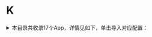 # K
<details>
<summary>
本目录共收录17个App，详情见如下，单击导入对应配置：
</summary>

- [keep](https://quantumult.app/x/open-app/add-resource?remote-resource=%7B%22filter_remote%22%3A%20%5B%22https%3A%2F%2Fraw.githubusercontent.com%2Fzirawell%2FR-Store%2Fmain%2FRule%2FQuanX%2FAdblock%2FApp%2FK%2Fkeep%2Ffilter%2Fkeep.list%2C%20tag%3Dkeep%22%5D%2C%22rewrite_remote%22%3A%20%5B%22https%3A%2F%2Fraw.githubusercontent.com%2Fzirawell%2FR-Store%2Fmain%2FRule%2FQuanX%2FAdblock%2FApp%2FK%2Fkeep%2Frewrite%2Fkeep.conf%2C%20tag%3Dkeep%22%5D%7D)
- [口袋校园](https://quantumult.app/x/open-app/add-resource?remote-resource=%7B%22rewrite_remote%22%3A%20%5B%22https%3A%2F%2Fraw.githubusercontent.com%2Fzirawell%2FR-Store%2Fmain%2FRule%2FQuanX%2FAdblock%2FApp%2FK%2F%E5%8F%A3%E8%A2%8B%E6%A0%A1%E5%9B%AD%2Frewrite%2Fpocketuni.conf%2C%20tag%3D%E5%8F%A3%E8%A2%8B%E6%A0%A1%E5%9B%AD%22%5D%7D)
- [夸克](https://quantumult.app/x/open-app/add-resource?remote-resource=%7B%22rewrite_remote%22%3A%20%5B%22https%3A%2F%2Fraw.githubusercontent.com%2Fzirawell%2FR-Store%2Fmain%2FRule%2FQuanX%2FAdblock%2FApp%2FK%2F%E5%A4%B8%E5%85%8B%2Frewrite%2Fquark.conf%2C%20tag%3D%E5%A4%B8%E5%85%8B%22%5D%7D)
- [开源中国](https://quantumult.app/x/open-app/add-resource?remote-resource=%7B%22rewrite_remote%22%3A%20%5B%22https%3A%2F%2Fraw.githubusercontent.com%2Fzirawell%2FR-Store%2Fmain%2FRule%2FQuanX%2FAdblock%2FApp%2FK%2F%E5%BC%80%E6%BA%90%E4%B8%AD%E5%9B%BD%2Frewrite%2Foschina.conf%2C%20tag%3D%E5%BC%80%E6%BA%90%E4%B8%AD%E5%9B%BD%22%5D%7D)
- [快对](https://quantumult.app/x/open-app/add-resource?remote-resource=%7B%22rewrite_remote%22%3A%20%5B%22https%3A%2F%2Fraw.githubusercontent.com%2Fzirawell%2FR-Store%2Fmain%2FRule%2FQuanX%2FAdblock%2FApp%2FK%2F%E5%BF%AB%E5%AF%B9%2Frewrite%2Fkuaidui.conf%2C%20tag%3D%E5%BF%AB%E5%AF%B9%22%5D%7D)
- [快手](https://quantumult.app/x/open-app/add-resource?remote-resource=%7B%22filter_remote%22%3A%20%5B%22https%3A%2F%2Fraw.githubusercontent.com%2Fzirawell%2FR-Store%2Fmain%2FRule%2FQuanX%2FAdblock%2FApp%2FK%2F%E5%BF%AB%E6%89%8B%2Ffilter%2Fkuaishou.list%2C%20tag%3D%E5%BF%AB%E6%89%8B%22%5D%2C%22rewrite_remote%22%3A%20%5B%22https%3A%2F%2Fraw.githubusercontent.com%2Fzirawell%2FR-Store%2Fmain%2FRule%2FQuanX%2FAdblock%2FApp%2FK%2F%E5%BF%AB%E6%89%8B%2Frewrite%2Fkuaishou.conf%2C%20tag%3D%E5%BF%AB%E6%89%8B%22%5D%7D)
- [快手联盟](https://quantumult.app/x/open-app/add-resource?remote-resource=%7B%22rewrite_remote%22%3A%20%5B%22https%3A%2F%2Fraw.githubusercontent.com%2Fzirawell%2FR-Store%2Fmain%2FRule%2FQuanX%2FAdblock%2FApp%2FK%2F%E5%BF%AB%E6%89%8B%E8%81%94%E7%9B%9F%2Frewrite%2Fsnssdk.conf%2C%20tag%3D%E5%BF%AB%E6%89%8B%E8%81%94%E7%9B%9F%22%5D%7D)
- [快看漫画](https://quantumult.app/x/open-app/add-resource?remote-resource=%7B%22rewrite_remote%22%3A%20%5B%22https%3A%2F%2Fraw.githubusercontent.com%2Fzirawell%2FR-Store%2Fmain%2FRule%2FQuanX%2FAdblock%2FApp%2FK%2F%E5%BF%AB%E7%9C%8B%E6%BC%AB%E7%94%BB%2Frewrite%2Fkkmh.conf%2C%20tag%3D%E5%BF%AB%E7%9C%8B%E6%BC%AB%E7%94%BB%22%5D%7D)
- [快递100](https://quantumult.app/x/open-app/add-resource?remote-resource=%7B%22rewrite_remote%22%3A%20%5B%22https%3A%2F%2Fraw.githubusercontent.com%2Fzirawell%2FR-Store%2Fmain%2FRule%2FQuanX%2FAdblock%2FApp%2FK%2F%E5%BF%AB%E9%80%92100%2Frewrite%2Fkuaidi100.conf%2C%20tag%3D%E5%BF%AB%E9%80%92100%22%5D%7D)
- [看东方](https://quantumult.app/x/open-app/add-resource?remote-resource=%7B%22rewrite_remote%22%3A%20%5B%22https%3A%2F%2Fraw.githubusercontent.com%2Fzirawell%2FR-Store%2Fmain%2FRule%2FQuanX%2FAdblock%2FApp%2FK%2F%E7%9C%8B%E4%B8%9C%E6%96%B9%2Frewrite%2Fbestv.conf%2C%20tag%3D%E7%9C%8B%E4%B8%9C%E6%96%B9%22%5D%7D)
- [看天下](https://quantumult.app/x/open-app/add-resource?remote-resource=%7B%22rewrite_remote%22%3A%20%5B%22https%3A%2F%2Fraw.githubusercontent.com%2Fzirawell%2FR-Store%2Fmain%2FRule%2FQuanX%2FAdblock%2FApp%2FK%2F%E7%9C%8B%E5%A4%A9%E4%B8%8B%2Frewrite%2Fvistastory.conf%2C%20tag%3D%E7%9C%8B%E5%A4%A9%E4%B8%8B%22%5D%7D)
- [看理想](https://quantumult.app/x/open-app/add-resource?remote-resource=%7B%22rewrite_remote%22%3A%20%5B%22https%3A%2F%2Fraw.githubusercontent.com%2Fzirawell%2FR-Store%2Fmain%2FRule%2FQuanX%2FAdblock%2FApp%2FK%2F%E7%9C%8B%E7%90%86%E6%83%B3%2Frewrite%2Fvistopia.conf%2C%20tag%3D%E7%9C%8B%E7%90%86%E6%83%B3%22%5D%7D)
- [考拉](https://quantumult.app/x/open-app/add-resource?remote-resource=%7B%22rewrite_remote%22%3A%20%5B%22https%3A%2F%2Fraw.githubusercontent.com%2Fzirawell%2FR-Store%2Fmain%2FRule%2FQuanX%2FAdblock%2FApp%2FK%2F%E8%80%83%E6%8B%89%2Frewrite%2Fkaola.conf%2C%20tag%3D%E8%80%83%E6%8B%89%22%5D%7D)
- [肯德基](https://quantumult.app/x/open-app/add-resource?remote-resource=%7B%22rewrite_remote%22%3A%20%5B%22https%3A%2F%2Fraw.githubusercontent.com%2Fzirawell%2FR-Store%2Fmain%2FRule%2FQuanX%2FAdblock%2FApp%2FK%2F%E8%82%AF%E5%BE%B7%E5%9F%BA%2Frewrite%2Fkfc.conf%2C%20tag%3D%E8%82%AF%E5%BE%B7%E5%9F%BA%22%5D%7D)
- [酷安](https://quantumult.app/x/open-app/add-resource?remote-resource=%7B%22rewrite_remote%22%3A%20%5B%22https%3A%2F%2Fraw.githubusercontent.com%2Fzirawell%2FR-Store%2Fmain%2FRule%2FQuanX%2FAdblock%2FApp%2FK%2F%E9%85%B7%E5%AE%89%2Frewrite%2Fcoolapk.conf%2C%20tag%3D%E9%85%B7%E5%AE%89%22%5D%7D)
- [酷我音乐](https://quantumult.app/x/open-app/add-resource?remote-resource=%7B%22filter_remote%22%3A%20%5B%22https%3A%2F%2Fraw.githubusercontent.com%2Fzirawell%2FR-Store%2Fmain%2FRule%2FQuanX%2FAdblock%2FApp%2FK%2F%E9%85%B7%E6%88%91%E9%9F%B3%E4%B9%90%2Ffilter%2Fkuwo.list%2C%20tag%3D%E9%85%B7%E6%88%91%E9%9F%B3%E4%B9%90%22%5D%2C%22rewrite_remote%22%3A%20%5B%22https%3A%2F%2Fraw.githubusercontent.com%2Fzirawell%2FR-Store%2Fmain%2FRule%2FQuanX%2FAdblock%2FApp%2FK%2F%E9%85%B7%E6%88%91%E9%9F%B3%E4%B9%90%2Frewrite%2Fkuwo.conf%2C%20tag%3D%E9%85%B7%E6%88%91%E9%9F%B3%E4%B9%90%22%5D%7D)
- [酷狗音乐](https://quantumult.app/x/open-app/add-resource?remote-resource=%7B%22filter_remote%22%3A%20%5B%22https%3A%2F%2Fraw.githubusercontent.com%2Fzirawell%2FR-Store%2Fmain%2FRule%2FQuanX%2FAdblock%2FApp%2FK%2F%E9%85%B7%E7%8B%97%E9%9F%B3%E4%B9%90%2Ffilter%2Fkugou.list%2C%20tag%3D%E9%85%B7%E7%8B%97%E9%9F%B3%E4%B9%90%22%5D%2C%22rewrite_remote%22%3A%20%5B%22https%3A%2F%2Fraw.githubusercontent.com%2Fzirawell%2FR-Store%2Fmain%2FRule%2FQuanX%2FAdblock%2FApp%2FK%2F%E9%85%B7%E7%8B%97%E9%9F%B3%E4%B9%90%2Frewrite%2Fkugou.conf%2C%20tag%3D%E9%85%B7%E7%8B%97%E9%9F%B3%E4%B9%90%22%5D%7D)

</details>